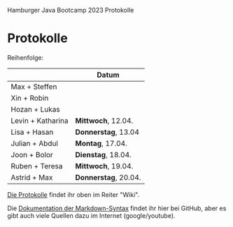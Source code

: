 Hamburger Java Bootcamp 2023 Protokolle

# Protokolle

Reihenfolge:


|  | Datum
| ------------- | ------------- 
| Max + Steffen | 
| Xin + Robin | 
| Hozan  + Lukas | 
| Levin + Katharina | **Mittwoch**, 12.04. 
| Lisa + Hasan | **Donnerstag**, 13.04 
| Julian + Abdul | **Montag**, 17.04. 
| Joon + Bolor | **Dienstag**, 18.04.
| Ruben + Teresa | **Mittwoch**, 19.04.
| Astrid + Max| **Donnerstag**, 20.04.


[Die Protokolle](https://github.com/neuefische/hh-java-23-1-protocol/wiki) findet ihr oben im Reiter "Wiki".

Die [Dokumentation der Markdown-Syntax](https://docs.github.com/de/get-started/writing-on-github/getting-started-with-writing-and-formatting-on-github/basic-writing-and-formatting-syntax) findet ihr hier bei GitHub, aber es gibt auch viele Quellen dazu im Internet (google/youtube).

